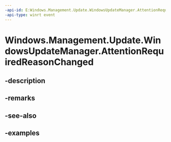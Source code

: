 ```yaml
---
-api-id: E:Windows.Management.Update.WindowsUpdateManager.AttentionRequiredReasonChanged
-api-type: winrt event
---
```


# Windows.Management.Update.WindowsUpdateManager.AttentionRequiredReasonChanged

<!--
public event Windows.Foundation.TypedEventHandler<Windows.Management.Update.WindowsUpdateManager,Windows.Management.Update.WindowsUpdateAttentionRequiredReasonChangedEventArgs> AttentionRequiredReasonChanged;
-->


## -description

## -remarks

## -see-also

## -examples



